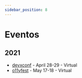```yaml
---
sidebar_position: 8
---
```

# Eventos

## 2021
- [devxconf](https://devxconf.org/) - April 28-29 - Virtual
- [o11yfest](https://o11yfest.org/) -  May 17-18 - Virtual